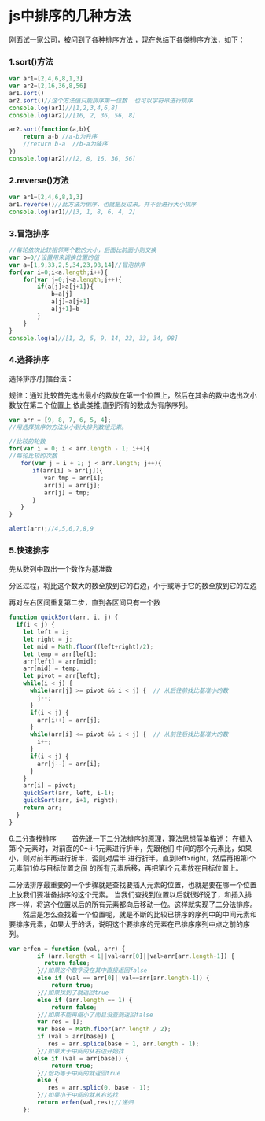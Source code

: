 # js中排序的几种方法

 刚面试一家公司，被问到了各种排序方法 ，现在总结下各类排序方法，如下：

### 1.sort()方法

```js
var ar1=[2,4,6,8,1,3]
var ar2=[2,16,36,8,56]
ar1.sort()
ar2.sort()//这个方法值只能排序第一位数  也可以字符串进行排序
console.log(ar1)//[1,2,3,4,6,8]
console.log(ar2)//[16, 2, 36, 56, 8]

ar2.sort(function(a,b){
    return a-b //a-b为升序
    //return b-a  //b-a为降序
})
console.log(ar2)//[2, 8, 16, 36, 56]
```



### 2.reverse()方法

```js
var ar1=[2,4,6,8,1,3]
ar1.reverse()//此方法为倒序，也就是反过来。并不会进行大小排序
console.log(ar1)//[3, 1, 8, 6, 4, 2]
```

### 3.冒泡排序



```js
//每轮依次比较相邻两个数的大小，后面比前面小则交换
var b=0//设置用来调换位置的值
var a=[1,9,33,2,5,34,23,98,14]//冒泡排序
for(var i=0;i<a.length;i++){
    for(var j=0;j<a.length;j++){
        if(a[j]>a[j+1]){
            b=a[j]
            a[j]=a[j+1]
            a[j+1]=b
        }
    }
}
console.log(a)//[1, 2, 5, 9, 14, 23, 33, 34, 98]
```



### 4.选择排序

选择排序/打擂台法：

规律：通过比较首先选出最小的数放在第一个位置上，然后在其余的数中选出次小数放在第二个位置上,依此类推,直到所有的数成为有序序列。

```js
var arr = [9, 8, 7, 6, 5, 4];
//用选择排序的方法从小到大排列数组元素。

//比较的轮数
for(var i = 0; i < arr.length - 1; i++){
//每轮比较的次数
　　for(var j = i + 1; j < arr.length; j++){
　　　　if(arr[i] > arr[j]){
　　　　　　var tmp = arr[i];
　　　　　　arr[i] = arr[j];
　　　　　　arr[j] = tmp;
　　　　}
　　}
}

alert(arr);//4,5,6,7,8,9
```

### 5.快速排序

先从数列中取出一个数作为基准数

分区过程，将比这个数大的数全放到它的右边，小于或等于它的数全放到它的左边

再对左右区间重复第二步，直到各区间只有一个数

```js
function quickSort(arr, i, j) {
  if(i < j) {
    let left = i;
    let right = j;
    let mid = Math.floor((left+right)/2);
    let temp = arr[left];
    arr[left] = arr[mid];
    arr[mid] = temp;
    let pivot = arr[left];
    while(i < j) {
      while(arr[j] >= pivot && i < j) {  // 从后往前找比基准小的数
        j--;
      }
      if(i < j) {
        arr[i++] = arr[j];
      }
      while(arr[i] <= pivot && i < j) {  // 从前往后找比基准大的数
        i++;
      }
      if(i < j) {
        arr[j--] = arr[i];
      }
    }
    arr[i] = pivot;
    quickSort(arr, left, i-1);
    quickSort(arr, i+1, right);
    return arr;
  }
}

```

6.二分查找排序
　　首先说一下二分法排序的原理，算法思想简单描述：
在插入第i个元素时，对前面的0～i-1元素进行折半，先跟他们 
中间的那个元素比，如果小，则对前半再进行折半，否则对后半 
进行折半，直到left>right，然后再把第i个元素前1位与目标位置之间 
的所有元素后移，再把第i个元素放在目标位置上。

二分法排序最重要的一个步骤就是查找要插入元素的位置，也就是要在哪一个位置上放我们要准备排序的这个元素。
当我们查找到位置以后就很好说了，和插入排序一样，将这个位置以后的所有元素都向后移动一位。这样就实现了二分法排序。
　　然后是怎么查找着一个位置呢，就是不断的比较已排序的序列中的中间元素和要排序元素，如果大于的话，说明这个要排序的元素在已排序序列中点之前的序列。

```js
var erfen = function (val, arr) {
        if (arr.length < 1||val<arr[0]||val>arr[arr.length-1]) { 
          return false; 
        }//如果这个数字没在其中直接返回false
        else if (val == arr[0]||val==arr[arr.length-1]) {
            return true;
        }//如果找到了就返回true
        else if (arr.length == 1) {
            return false;
        }//如果不能再缩小了而且没查到返回false
        var res = [];
        var base = Math.floor(arr.length / 2);
        if (val > arr[base]) {
           res = arr.splice(base + 1, arr.length - 1);
        }//如果大于中间的从右边开始找
       else if (val = arr[base]) {
            return true;
        }//恰巧等于中间的就返回true
        else {
           res = arr.splic(0, base - 1);
        }//如果小于中间的就从右边找
        return erfen(val,res);//递归
    };
```